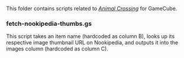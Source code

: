 This folder contains scripts related to *[Animal Crossing](https://nookipedia.com/wiki/Animal_Crossing)* for GameCube.

### fetch-nookipedia-thumbs.gs

This script takes an item name (hardcoded as column B), looks up its respective image thumbnail URL on Nookipedia, and outputs it into the images column (hardcoded as column C).
